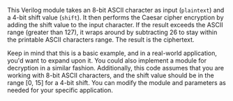 This Verilog module takes an 8-bit ASCII character as input (`plaintext`) and a 4-bit shift value (`shift`). It then performs the Caesar cipher encryption by adding the shift value to the input character. If the result exceeds the ASCII range (greater than 127), it wraps around by subtracting 26 to stay within the printable ASCII characters range. The result is the ciphertext.

Keep in mind that this is a basic example, and in a real-world application, you'd want to expand upon it. You could also implement a module for decryption in a similar fashion. Additionally, this code assumes that you are working with 8-bit ASCII characters, and the shift value should be in the range [0, 15] for a 4-bit shift. You can modify the module and parameters as needed for your specific application.
